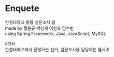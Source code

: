 # Enquete
 한성대학교 통합 설문조사 웹  
 made by 황윤규 박성재 이찬호 임수빈  
 using Spring Framework, Java, JavaScript, MySQL  
   
     
#개요  
한성대학교에서 진행하는 선거, 설문조사를 담당하는 웹서버  
